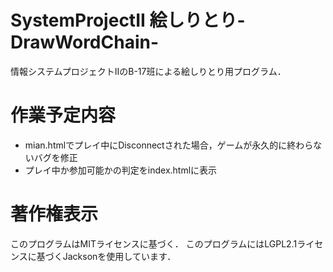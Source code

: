 # SystemProjectII 絵しりとり-DrawWordChain-
情報システムプロジェクトIIのB-17班による絵しりとり用プログラム．

# 作業予定内容
- mian.htmlでプレイ中にDisconnectされた場合，ゲームが永久的に終わらないバグを修正
- プレイ中か参加可能かの判定をindex.htmlに表示

# 著作権表示
このプログラムはMITライセンスに基づく．
このプログラムにはLGPL2.1ライセンスに基づくJacksonを使用しています．
